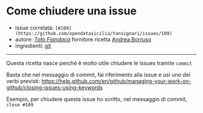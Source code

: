 # Come chiudere una issue

- issue correlata: `[#109](https://github.com/opendatasicilia/tansignari/issues/109)`
- autore:  _[Totò Fiandaca](https://twitter.com/totofiandaca?lang=it)_ fornitore ricetta [Andrea Borruso](https://twitter.com/aborruso)
- ingredienti: [git](https://it.wikipedia.org/wiki/Git_(software))
  
---

Questa ricetta nasce perché è molto utile chiudere le issues tramite `commit`

Basta che nel messaggio di commit, fai riferimento alla issue e usi uno dei verbi previsti: https://help.github.com/en/github/managing-your-work-on-github/closing-issues-using-keywords

Esempio, per chiudere questa issue ho scritto, nel messaggio di commit, `close #109`